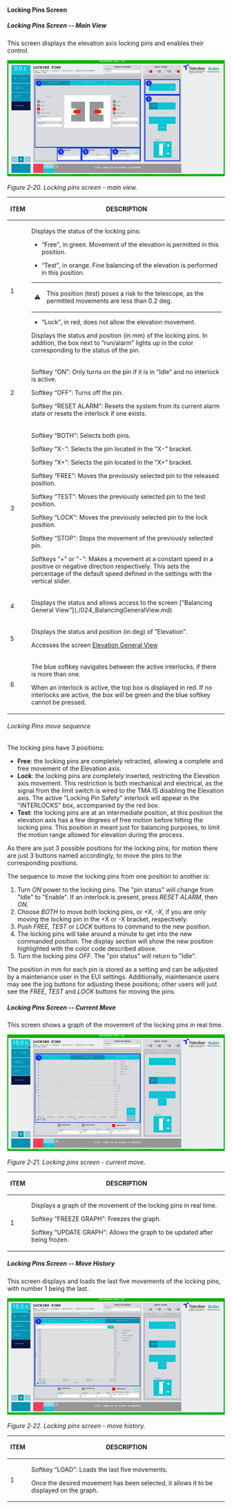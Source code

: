 #### Locking Pins Screen

##### Locking Pins Screen -- Main View

This screen displays the elevation axis locking pins and enables their control.

![Locking pins screen - main view](../Resources/media/image27.png)

*Figure 2‑20. Locking pins screen - main view.*

<table class="table">
<thead>
<tr class="header">
<th><p>ITEM</p></th>
<th><p>DESCRIPTION</p></th>
</tr>
</thead>
<tbody>
<tr class="odd">
<td><p>1</p></td>
<td><p>Displays the status of the locking pins:</p>
<ul>
<li><p>“Free”, in green. Movement of the elevation is permitted in this position.</p></li>
<li><p>“Test”, in orange. Fine balancing of the elevation is performed in this position.</p></li>
</ul>
<table class="table">
<tbody>
<tr class="odd">
<td>⚠️</td>
<td><p>This position (test) poses a risk to the telescope, as the permitted movements are less than 0.2 deg.</p></td>
</tr>
</tbody>
</table>
<ul>
<li><p>“Lock”, in red, does not allow the elevation movement.</p></li>
</ul>
<p>Displays the status and position (in mm) of the locking pins. In addition, the box next to “run/alarm”
lights up in the color corresponding to the status of the pin.</p></td>
</tr>
<tr class="even">
<td><p>2</p></td>
<td><p>Softkey “ON”: Only turns on the pin if it is in “Idle” and no interlock is active.</p>
<p>Softkey “OFF”: Turns off the pin.</p>
<p>Softkey “RESET ALARM”: Resets the system from its current alarm state or resets the
interlock if one exists.</p></td>
</tr>
<tr class="odd">
<td><p>3</p></td>
<td><p>Softkey “BOTH”: Selects both pins.</p>
<p>Softkey “X-”: Selects the pin located in the “X-” bracket.</p>
<p>Softkey “X+”: Selects the pin located in the “X+” bracket.</p>
<p>Softkey “FREE”: Moves the previously selected pin to the released position.</p>
<p>Softkey “TEST”: Moves the previously selected pin to the test position.</p>
<p>Softkey “LOCK”: Moves the previously selected pin to the lock position.</p>
<p>Softkey “STOP”: Stops the movement of the previously selected pin.</p>
<p>Softkeys “+” or “-”: Makes a movement at a constant speed in a positive or negative direction
respectively. This sets the percentage of the default speed defined in the settings with the
vertical slider.</p></td>
</tr>
<tr class="even">
<td><p>4</p></td>
<td><p>Displays the status and allows access to the screen [“Balancing General View”](./024_BalancingGeneralView.md)</p></td>
</tr>
<tr class="odd">
<td><p>5</p></td>
<td><p>Displays the status and position (in deg) of “Elevation”.</p>
<p>Accesses the screen <a href="./002_ElevationGeneralView.html">Elevation General View</a></p></td>
</tr>
<tr class="even">
<td><p>6</p></td>
<td><p>The blue softkey navigates between the active interlocks, if there is more than one.</p>
<p>When an interlock is active, the top box is displayed in red. If no interlocks are active, the
box will be green and the blue softkey cannot be pressed.</p></td>
</tr>
</tbody>
</table>

###### Locking Pins move sequence

The locking pins have 3 positions:

- **Free**: the locking pins are completely retracted, allowing a complete and free movement of the Elevation axis.
- **Lock**: the locking pins are completely inserted, restricting the Elevation axis movement. This restriction is both
  mechanical and electrical, as the signal from the limit switch is wired to the TMA IS disabling the Elevation axis.
  The active "Locking Pin Safety" interlock will appear in the "INTERLOCKS" box, accompanied by the red box. 
- **Test**: the locking pins are at an intermediate position, at this position the elevation axis has a few degrees
  of free motion before hitting the locking pins. This position in meant just for balancing purposes, to limit the
  motion range allowed for elevation during the process.

As there are just 3 possible positions for the locking pins, for motion there are just 3 buttons named accordingly, to
move the pins to the corresponding positions. 

The sequence to move the locking pins from one position to another is:

1. Turn *ON* power to the locking pins. The "pin status" will change from "Idle" to "Enable".
  If an interlock is present, press *RESET ALARM*, then *ON*. 
1. Choose *BOTH* to move both locking pins, or *+X*, *-X*, if you are only moving the locking pin in the +X or -X bracket, 
  respectively. 
1.  Push *FREE, TEST* or *LOCK* buttons to command to the new position. 
1. The locking pins will take around a minute to get into the new commanded position. 
   The display section will show the new position highlighted with the color code described above.  
1. Turn the locking pins *OFF*. The "pin status" will return to "Idle". 

The position in mm for each pin is stored as a setting and can be adjusted by a maintenance user in the EUI settings. 
Additionally, maintenance users may see the jog buttons for adjusting these positions; other users will just see the 
*FREE*, *TEST* and *LOCK* buttons for moving the pins.

##### Locking Pins Screen -- Current Move

This screen shows a graph of the movement of the locking pins in real time.

![Locking pins screen - current move](../Resources/media/image28.png)

*Figure 2‑21. Locking pins screen - current move.*

<table class="table">
<thead>
<tr class="header">
<th><p>ITEM</p></th>
<th><p>DESCRIPTION</p></th>
</tr>
</thead>
<tbody>
<tr class="odd">
<td><p>1</p></td>
<td><p>Displays a graph of the movement of the locking pins in real time.</p>
<p>Softkey “FREEZE GRAPH”: Freezes the graph.</p>
<p>Softkey “UPDATE GRAPH”: Allows the graph to be updated after being frozen.</p></td>
</tr>
</tbody>
</table>

##### Locking Pins Screen -- Move History

This screen displays and loads the last five movements of the locking pins, with number 1 being the last.

![Locking pins screen - move history](../Resources/media/image29.png)

*Figure 2‑22. Locking pins screen - move history.*

<table class="table">
<thead>
<tr class="header">
<th><p>ITEM</p></th>
<th><p>DESCRIPTION</p></th>
</tr>
</thead>
<tbody>
<tr class="odd">
<td><p>1</p></td>
<td><p>Softkey “LOAD”: Loads the last five movements.</p>
<p>Once the desired movement has been selected, it allows it to be displayed on the graph.</p></td>
</tr>
</tbody>
</table>
